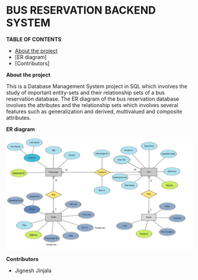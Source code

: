 # BUS RESERVATION BACKEND SYSTEM

**TABLE OF CONTENTS**

- [About the project](#about)
- [ER diagram]
- [Contributors]

**<a name="about"></a>About the project**

This is a Database Management System project in SQL which involves the study of important entity-sets and their relationship sets of a bus reservation database. The ER diagram of the bus reservation database involves the attributes and the relationship sets which involves several features such as generalization and derived, multivalued and composite attributes.

**ER diagram**

![](https://github.com/jignesh1604/Bus_Reservation_Backend_System/blob/master/IMAGES/ER_diagram.png)

**Contributors**

- Jignesh Jinjala

